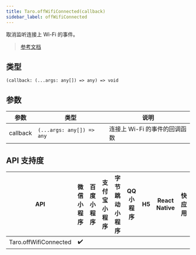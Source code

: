 ```yaml
---
title: Taro.offWifiConnected(callback)
sidebar_label: offWifiConnected
---
```


取消监听连接上 Wi-Fi 的事件。

> [参考文档](https://developers.weixin.qq.com/miniprogram/dev/api/device/wifi/wx.offWifiConnected.html)

## 类型

```tsx
(callback: (...args: any[]) => any) => void
```

## 参数

| 参数 | 类型 | 说明 |
| --- | --- | --- |
| callback | `(...args: any[]) => any` | 连接上 Wi-Fi 的事件的回调函数 |

## API 支持度

| API | 微信小程序 | 百度小程序 | 支付宝小程序 | 字节跳动小程序 | QQ 小程序 | H5 | React Native | 快应用 |
| :---: | :---: | :---: | :---: | :---: | :---: | :---: | :---: | :---: |
| Taro.offWifiConnected | ✔️ |  |  |  |  |  |  |  |
